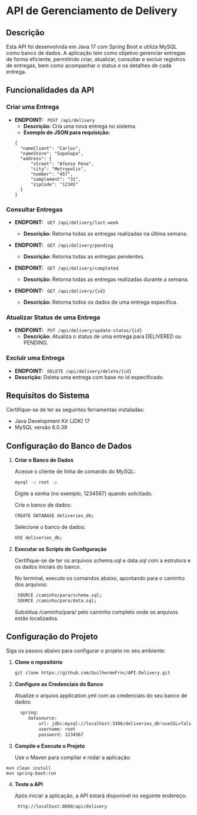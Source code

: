 # API de Gerenciamento de Delivery

## Descrição
Esta API foi desenvolvida em Java 17 com Spring Boot e utiliza MySQL como banco de dados. A aplicação tem como objetivo gerenciar entregas de forma eficiente, permitindo criar, atualizar, consultar e excluir registros de entregas, bem como acompanhar o status e os detalhes de cada entrega.


## Funcionalidades da API

### Criar uma Entrega
- **ENDPOINT:** ``` POST /api/delivery```
  - **Descrição:** Cria uma nova entrega no sistema.
  - **Exemplo de JSON para requisição:**
  ```
  {
    "nameClient": "Carlos",
    "nameStore": "SopaSopa",
    "address": {
        "street": "Afonso Pena",
        "city": "Metropolis",
        "number": "457",
        "complement": "31",
        "zipCode": "12345"
    }
  }
  ```

  
### Consultar Entregas
- **ENDPOINT:** ``` GET /api/delivery/last-week```
  - **Descrição:**  Retorna todas as entregas realizadas na última semana.

- **ENDPOINT:** ``` GET /api/delivery/pending```
  - **Descrição:**  Retorna todas as entregas pendentes.
 
- **ENDPOINT:** ``` GET /api/delivery/completed```
  - **Descrição:**  Retorna todas as entregas realizadas durante a semana.

- **ENDPOINT:** ``` GET /api/delivery/{id}```
  - **Descrição:** Retorna todos os dados de uma entrega específica.


### Atualizar Status de uma Entrega
- **ENDPOINT:** ``` PUT /api/delivery/update-status/{id}```
  - **Descrição:** Atualiza o status de uma entrega para DELIVERED ou PENDING.


### Excluir uma Entrega
- **ENDPOINT:** ``` DELETE /api/delivery/delete/{id}```
- **Descrição:** Deleta uma entrega com base no id especificado.


## Requisitos do Sistema

Certifique-se de ter as seguintes ferramentas instaladas:

- Java Development Kit (JDK) 17
- MySQL versão 8.0.39


## Configuração do Banco de Dados
1. **Criar o Banco de Dados**

   Acesse o cliente de linha de comando do MySQL:
   ```bash
   mysql -u root -p
   ```
   Digite a senha (no exemplo, 1234567) quando solicitado.

   Crie o banco de dados:
   ```bash
   CREATE DATABASE deliveries_db;
   ```

   Selecione o banco de dados:

    ```bash
   USE deliveries_db;
   ```

2. **Executar os Scripts de Configuração**

   Certifique-se de ter os arquivos schema.sql e data.sql com a estrutura e os dados iniciais do banco.

   No terminal, execute os comandos abaixo, apontando para o caminho dos arquivos:
   ```bash
    SOURCE /caminho/para/schema.sql;
    SOURCE /caminho/para/data.sql;
   ```
   Substitua /caminho/para/ pelo caminho completo onde os arquivos estão localizados.

## Configuração do Projeto
Siga os passos abaixo para configurar o projeto no seu ambiente:
1. **Clone o repositório**
   ```bash
   git clone https://github.com/GuilhermeFrnc/API-Delivery.git
   ```

2. **Configure as Credenciais do Banco**

   Atualize o arquivo application.yml com as credenciais do seu banco de dados:
   ```bash
     spring:
        datasource:
            url: jdbc:mysql://localhost:3306/deliveries_db?useSSL=false&serverTimezone=UTC
            username: root
            password: 1234567
   ```
   
3. **Compile e Execute o Projeto**

   Use o Maven para compilar e rodar a aplicação:
  
  ```
  mvn clean install
  mvn spring-boot:run
  ```
4. **Teste a API**

   Após iniciar a aplicação, a API estará disponível no seguinte endereço:

   ```
    http://localhost:8080/api/delivery
    ```
